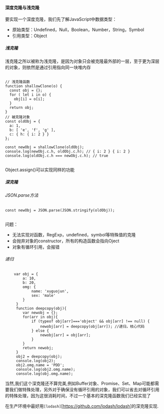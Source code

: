 #### 深度克隆与浅克隆

要实现一个深度克隆，我们先了解JavaScript中数据类型：

- 原始类型：Undefined，Null，Boolean，Number，String，Symbol
- 引用类型：Object

##### 浅克隆

浅克隆之所以被称为浅克隆，是因为对象只会被克隆最外部的一层，至于更为深层的对象，则依然是通过引用指向同一块堆内存

```// 浅克隆函数 function shallowClone(o) {   const obj = {};   for ( let i in o) {     obj[i] = o[i];   }   return obj; } // 被克隆对象 const oldObj = {   a: 1,   b: [ 'e', 'f', 'g' ],   c: { h: { i: 2 } } };  const newObj = shallowClone(oldObj); console.log(newObj.c.h, oldObj.c.h); // { i: 2 } { i: 2 } console.log(oldObj.c.h === newObj.c.h); // true 

```

```
// 浅克隆函数
function shallowClone(o) {
  const obj = {};
  for ( let i in o) {
    obj[i] = o[i];
  }
  return obj;
}
// 被克隆对象
const oldObj = {
  a: 1,
  b: [ 'e', 'f', 'g' ],
  c: { h: { i: 2 } }
};

const newObj = shallowClone(oldObj);
console.log(newObj.c.h, oldObj.c.h); // { i: 2 } { i: 2 }
console.log(oldObj.c.h === newObj.c.h); // true


```

Object.assign()可以实现同样的功能

##### 深克隆

###### JSON.parse方法

```
const newObj = JSON.parse(JSON.stringify(oldObj));
  
```

问题：

   * 无法实现对函数，RegExp，undefined，symbol等特殊值的克隆
   * 会抛弃对象的constructor，所有的构造函数会指向Oject
   * 对象有循环引用，会报错

###### 递归

```
    var obj = {
        a: 10,
        b: 20,
        omg: {
            name: 'xuguojun',
            sex: 'male'
        }
     } 
     function deepcopy(obj){
        var newobj = {};
        for(arr in obj){
            if (typeof obj[arr]==='object' && obj[arr] !== null) {
                newobj[arr] = deepcopy(obj[arr]); //递归，核心代码
            } else {
                newobj[arr] = obj[arr];
            }
        }
        return newobj;
     }
     obj2 = deepcopy(obj);
     console.log(obj2); 
     obj2.omg.name = 'PDD'; 
     console.log(obj2.omg.name); 
     console.log(obj.omg.name);
```

当然,我们这个深克隆还不算完美,例如Buffer对象、Promise、Set、Map可能都需要我们做特殊处理，另外对于确保没有循环引用的对象，我们可以省去对循环引用的特殊处理，因为这很消耗时间，不过一个基本的深克隆函数我们已经实现了

在生产环境中最好用`[lodash]`[<https://github.com/lodash/lodash>]的深克隆实现.


